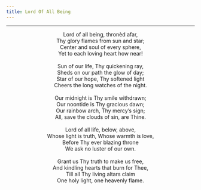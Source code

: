 ```yaml
---
title: Lord Of All Being
---
```


---
<center>
Lord of all being, thronèd afar,<br/>
Thy glory flames from sun and star;<br/>
Center and soul of every sphere,<br/>
Yet to each loving heart how near!<br/>
<br/>
Sun of our life, Thy quickening ray,<br/>
Sheds on our path the glow of day;<br/>
Star of our hope, Thy softened light<br/>
Cheers the long watches of the night.<br/>
<br/>
Our midnight is Thy smile withdrawn;<br/>
Our noontide is Thy gracious dawn;<br/>
Our rainbow arch, Thy mercy’s sign;<br/>
All, save the clouds of sin, are Thine.<br/>
<br/>
Lord of all life, below, above,<br/>
Whose light is truth, Whose warmth is love,<br/>
Before Thy ever blazing throne<br/>
We ask no luster of our own.<br/>
<br/>
Grant us Thy truth to make us free,<br/>
And kindling hearts that burn for Thee,<br/>
Till all Thy living altars claim<br/>
One holy light, one heavenly flame.
</center>